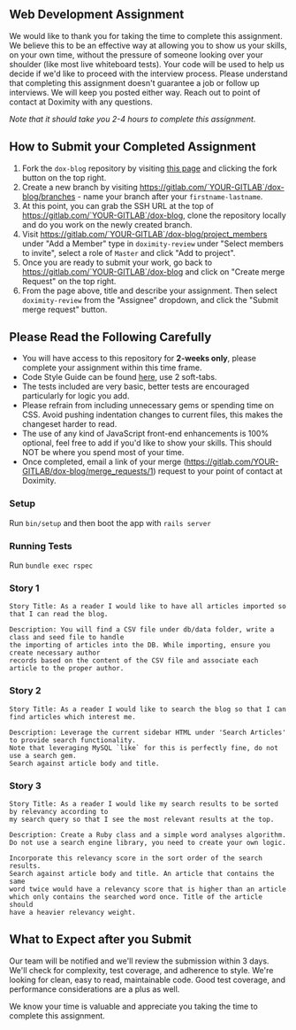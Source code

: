 ## Web Development Assignment

We would like to thank you for taking the time to complete this assignment. We believe this to be an effective way at allowing you to show us your skills, on your own time, without the pressure of someone looking over your shoulder (like most live whiteboard tests). Your code will be used to help us decide if we'd like to proceed with the interview process. Please understand that completing this assignment doesn't guarantee a job or follow up interviews. We will keep you posted either way. Reach out to point of contact at Doximity with any questions.

_Note that it should take you 2-4 hours to complete this assignment._


## How to Submit your Completed Assignment

1. Fork the `dox-blog` repository by visiting [this page](https://gitlab.com/doximity-review/dox-blog/forks) and clicking the fork button on the top right.
2. Create a new branch by visiting https://gitlab.com/`YOUR-GITLAB`/dox-blog/branches - name your branch after your `firstname-lastname`.
3. At this point, you can grab the SSH URL at the top of https://gitlab.com/`YOUR-GITLAB`/dox-blog, clone the repository locally and do you work on the newly created branch.
4. Visit https://gitlab.com/`YOUR-GITLAB`/dox-blog/project_members under "Add a Member" type in `doximity-review` under "Select members to invite", select a role of `Master` and click "Add to project".
4. Once you are ready to submit your work, go back to https://gitlab.com/`YOUR-GITLAB`/dox-blog and click on "Create merge Request" on the top right.
5. From the page above, title and describe your assignment. Then select `doximity-review` from the "Assignee" dropdown, and click the "Submit merge request" button.


## Please Read the Following Carefully

* You will have access to this repository for **2-weeks only**, please complete your assignment within this time frame.
* Code Style Guide can be found [here](https://github.com/bbatsov/ruby-style-guide), use 2 soft-tabs.
* The tests included are very basic, better tests are encouraged particularly for logic you add.
* Please refrain from including unnecessary gems or spending time on CSS. Avoid pushing indentation changes to current files, this makes the changeset harder to read.
* The use of any kind of JavaScript front-end enhancements is 100% optional, feel free to add if you'd like to show your skills. This should NOT be where you spend most of your time.
* Once completed, email a link of your merge (https://gitlab.com/YOUR-GITLAB/dox-blog/merge_requests/1) request to your point of contact at Doximity.


### Setup

Run `bin/setup` and then boot the app with `rails server`

### Running Tests

Run `bundle exec rspec`


### Story 1

```
Story Title: As a reader I would like to have all articles imported so that I can read the blog.

Description: You will find a CSV file under db/data folder, write a class and seed file to handle
the importing of articles into the DB. While importing, ensure you create necessary author
records based on the content of the CSV file and associate each article to the proper author.
```

### Story 2
```
Story Title: As a reader I would like to search the blog so that I can find articles which interest me.

Description: Leverage the current sidebar HTML under 'Search Articles' to provide search functionality.
Note that leveraging MySQL `like` for this is perfectly fine, do not use a search gem.
Search against article body and title.
```

### Story 3
```
Story Title: As a reader I would like my search results to be sorted by relevancy according to
my search query so that I see the most relevant results at the top.

Description: Create a Ruby class and a simple word analyses algorithm.
Do not use a search engine library, you need to create your own logic.

Incorporate this relevancy score in the sort order of the search results.
Search against article body and title. An article that contains the same
word twice would have a relevancy score that is higher than an article
which only contains the searched word once. Title of the article should
have a heavier relevancy weight.
```

## What to Expect after you Submit

Our team will be notified and we'll review the submission within 3 days. We'll check for complexity, test coverage, and adherence to style. We're looking for clean, easy to read, maintainable code. Good test coverage, and performance considerations are a plus as well.

We know your time is valuable and appreciate you taking the time to complete this assignment.
